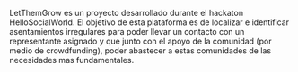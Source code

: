 LetThemGrow es un proyecto desarrollado durante el hackaton HelloSocialWorld.
El objetivo de esta plataforma es de localizar e identificar asentamientos irregulares para poder llevar un contacto con un representante asignado y que junto con el apoyo de la comunidad (por medio de crowdfunding), poder abastecer a estas comunidades de las necesidades mas fundamentales.